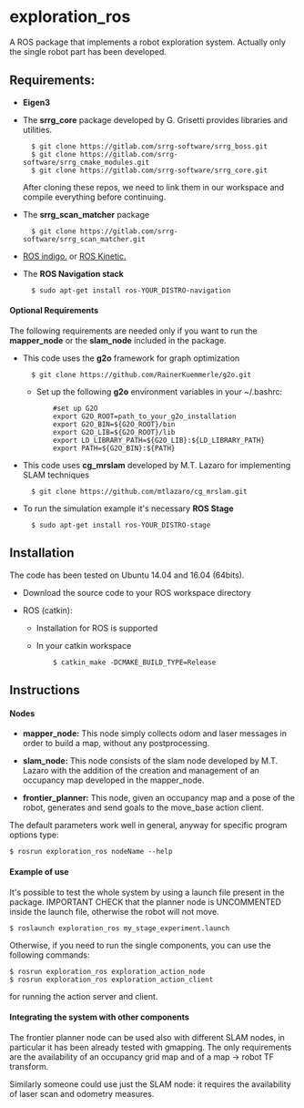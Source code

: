 exploration_ros
=========

A ROS package that implements a robot exploration system.
Actually only the single robot part has been developed.

Requirements:
-------------

- **Eigen3** 
 
- The **srrg_core** package developed by G. Grisetti provides libraries and utilities.

		$ git clone https://gitlab.com/srrg-software/srrg_boss.git
		$ git clone https://gitlab.com/srrg-software/srrg_cmake_modules.git
		$ git clone https://gitlab.com/srrg-software/srrg_core.git

	After cloning these repos, we need to link them in our workspace and compile everything before continuing. 

- The **srrg_scan_matcher** package

		$ git clone https://gitlab.com/srrg-software/srrg_scan_matcher.git 

- [ROS indigo.](http://wiki.ros.org/indigo/Installation) or [ROS Kinetic.](http://wiki.ros.org/kinetic/Installation)

- The **ROS Navigation stack** 

        $ sudo apt-get install ros-YOUR_DISTRO-navigation


#### Optional Requirements
The following requirements are needed only if you want to run the **mapper_node** or the **slam_node**  included in the package. 

- This code uses the **g2o** framework for graph optimization  
  
        $ git clone https://github.com/RainerKuemmerle/g2o.git

  - Set up the following **g2o** environment variables in your ~/.bashrc:  

            #set up G2O
            export G2O_ROOT=path_to_your_g2o_installation  
            export G2O_BIN=${G2O_ROOT}/bin  
            export G2O_LIB=${G2O_ROOT}/lib  
            export LD_LIBRARY_PATH=${G2O_LIB}:${LD_LIBRARY_PATH}  
            export PATH=${G2O_BIN}:${PATH}  

- This code uses **cg_mrslam** developed by M.T. Lazaro for implementing SLAM techniques 

        $ git clone https://github.com/mtlazaro/cg_mrslam.git



- To run the simulation example it's necessary **ROS Stage**

        $ sudo apt-get install ros-YOUR_DISTRO-stage


Installation
------------
The code has been tested on Ubuntu 14.04 and 16.04 (64bits). 

- Download the source code to your ROS workspace directory

- ROS (catkin):
  - Installation for ROS is supported
  - In your catkin workspace 

            $ catkin_make -DCMAKE_BUILD_TYPE=Release

Instructions
------------

#### Nodes

- **mapper_node:**
This node simply collects odom and laser messages in order to build a map, without any postprocessing.

- **slam_node:**
This node consists of the slam node developed by M.T. Lazaro with the addition of the creation and management of an occupancy map developed in the mapper_node.

- **frontier_planner:**
 This node, given an occupancy map and a pose of the robot, generates and send goals to the move_base action client.

The default parameters work well in general, anyway for specific program options type:

    $ rosrun exploration_ros nodeName --help
  
#### Example of use

It's possible to test the whole system by using a launch file present in the package. IMPORTANT CHECK that the planner node is UNCOMMENTED inside the launch file, otherwise the robot will not move. 

    $ roslaunch exploration_ros my_stage_experiment.launch

Otherwise, if you need to run the single components, you can use the following commands:
    
    $ rosrun exploration_ros exploration_action_node   
    $ rosrun exploration_ros exploration_action_client

for running the action server and client. 

#### Integrating the system with other components

The frontier planner node can be used also with different SLAM nodes, in particular it has been already tested with gmapping. The only requirements are the availability of an occupancy grid map and of a map -> robot TF transform.

Similarly someone could use just the SLAM node: it requires the availability of laser scan and odometry measures.

